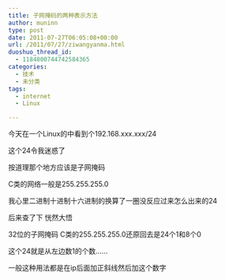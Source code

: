 ```yaml
---
title: 子网掩码的两种表示方法
author: muninn
type: post
date: 2011-07-27T06:05:08+00:00
url: /2011/07/27/ziwangyanma.html
duoshuo_thread_id:
  - 1184800744742584365
categories:
  - 技术
  - 未分类
tags:
  - internet
  - Linux

---
```

今天在一个Linux的中看到个192.168.xxx.xxx/24

这个24令我迷惑了

按道理那个地方应该是子网掩码

C类的网络一般是255.255.255.0

我心里二进制十进制十六进制的换算了一圈没反应过来怎么出来的24

后来查了下 恍然大悟

32位的子网掩码 C类的255.255.255.0还原回去是24个1和8个0

这个24就是从左边数1的个数……

一般这种用法都是在ip后面加正斜线然后加这个数字